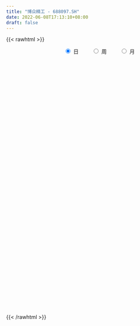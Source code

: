 ```yaml
---
title: "博众精工 - 688097.SH"
date: 2022-06-08T17:13:10+08:00
draft: false
---
```

{{< rawhtml >}}
    <div style="text-align: center">
        <label style="padding: 1rem;"><input style="margin-right: .5rem" type="radio" name="period" value="D" checked onclick="period_change(this)">日</label>
        <label style="padding: 1rem;"><input style="margin-right: .5rem" type="radio" name="period" value="W" onclick="period_change(this)">周</label>
        <label style="padding: 1rem;"><input style="margin-right: .5rem" type="radio" name="period" value="M" onclick="period_change(this)">月</label>
    </div>
    <div id="chart" style="height: 700px;"></div> 
    <script type="text/javascript">
        const D_v = [271975.86,239856.5,174771.16,119468.36,79857.54,71696.96,63212.8,70520.24,36816.93,38854.89,32413.24,69572.4,133873.27,110687.1,93133.12,46866.24,51158.4,33211.67,32907.98,54680.12,29595.35,24491.76,18436.46,19651.81,20048.43,26133.57,22973.77,31285.1,20109.72,25844.04,17672.39,22092.73,10209.77,11967.53,11865.02,8453.87,22377.87,10331.64,8711.68,11163.29,43082.84,23321.29,15293.67,17499.63,12118.91,9186.29,12759.17,12716.77,7748.99,11147.75,8498.37,29216.25,15908.04,22975.87,21168.56,20415.15,43594.84,31784.66,18137.5,21545.95,26522.99,18218.96,27003.27,21461.63,13801.71,12550.67,21541.06,18043.38,17216.4,9153.05,8542.37,12819.81,10278.8,12823.54,13926.42,12968.5,8058.08,37435.64,19156.76,21134.75,9538.21,14991.79,10459.96,11702.87,10940.75,8608.04,6957.04,8790.17,6247.49,6536.77,6136.13,8892.68,11023.79,5766.45,6123.69,12305.43,5696.31,15212.58,6488.9,4083.22,9157.32,18188.68,6501.98,10489.06,8098.37,16582.43,8764.22,3429.33,6318.49,4655.65,10766.47,14975.25,11235.25,11500.02,9572.7,11761.62,9877.74,11293.08,22957.93,16355.77,12933.82,6641.49,11727.54,16906.58,32536.41,36467.57,11349.46,9726.93,17251.43,19815.54,13634.59,14292.07,17907.37,14647.47,12489.16,12036.6,15511.57,9065.07,12469.73,4549.6,10985.55,15268.56,12548.72,11569.35,17315.09,24198.54,11803.62,13292.72,10425.6,8867.45,9006.25,6572.66,16103.09,12276.63,8003.49,4863.49,4480.16,4046.25,5863.86,7017.19,11248.54,19117.26,10179.64,8189.19,8227.67,5405.11,5338.37,3996.84,4438.32,28512.65,15566.73,27740.98,20792.53,19853.21,8407.62,8279.55,5919.92,5337.64,4963.81,4208.01,4194.59,3251.74,6640.73,11072.37,8167.02,5894.43,4155.82,3949.4,3571.5,3276.92,3604.04,6625.89,9224.79,5300.56,3794.11,2536.38,2220.41,4502.2,5207.56,3687.28,5088.61,6246.37,5435.5,5422.71,5741.91,8560.02,8269.61,8156.75,5351.59,2800.74,4659.1,5098.48,4635.2,4957.07,8187.5,7447.6,9278.58,5418.54,7873.67,3628.46,5096.43,4321.93,5158.31,5288.22,5693.7,4442.44,6033.6,4657.11,2423.29,2856.14,4948.35,3880.75,5938.45,5434.47,5731.56,6178.56,14229.96,12428.09,6398.93,4242.37,10068.96,12235.82,10281.06,4819.08,4641.31,7988.45,3142.78,2850.3,4406.36,4600.57,4528.2,2978.42,4014.68,1862.05,6545.48,10124.42,5844.26,12358.82,12244.11,7238.71,6233.32]
const D_histogram = [0.0,0.1806039886,0.3515706009,0.4410008458,0.4978831762,0.4281402001,0.3238308169,0.1553608026,0.0687489671,-0.0349242419,-0.0991045041,0.1433039765,0.4480559447,0.9663397828,1.3721094241,1.5349019365,1.4140298559,1.1886751883,0.963734813,0.8124669714,0.624108851,0.3903223574,0.1994166942,0.0889751722,-0.1109505239,-0.210725579,-0.286689858,-0.2039718993,-0.2126520621,-0.2425793762,-0.3404999871,-0.368552752,-0.3907082544,-0.4588078433,-0.5478978035,-0.6218889265,-0.5975191039,-0.5918244418,-0.5999755278,-0.5990556855,-0.4552015877,-0.2550660595,-0.1661343096,-0.1741605881,-0.228738873,-0.3001781547,-0.3298932028,-0.3885826017,-0.4072252945,-0.3880130554,-0.3975273397,-0.2238927649,-0.058289566,-0.0772999566,-0.1604338759,-0.0646081515,0.3497463901,0.6623471398,0.8173308932,0.9292681937,0.807127772,0.5926129418,0.5821739312,0.6069685928,0.6186168477,0.514067294,0.5152184241,0.4626852093,0.187388197,-0.0342007838,-0.1632075288,-0.2915066327,-0.2939094692,-0.1591712271,-0.1398199063,-0.1264780757,-0.1211430687,0.3361043291,0.5132448618,0.5841361296,0.6082737036,0.6055606709,0.5120280877,0.5803732138,0.5704142007,0.5023013525,0.3842101327,0.1986268007,0.0693613239,-0.104140837,-0.2437065823,-0.3056284916,-0.2549535067,-0.2851136791,-0.3879595965,-0.6545323838,-0.8678611431,-1.1788844203,-1.213699316,-1.2175814553,-1.3592792559,-1.6738339867,-1.7662737615,-1.6812685186,-1.5399133549,-1.2127007032,-0.9186786637,-0.6255939384,-0.4689265718,-0.3800180577,-0.4190606825,-0.4765865487,-0.5467009274,-0.6070204556,-0.6011338219,-0.5329054544,-0.4605115488,-0.3237963334,-0.0013085673,0.2815929682,0.2842562321,0.3127860807,0.2793770988,0.2867563817,0.5586149646,0.97433781,1.1198993081,1.2174102439,1.1467295753,0.9525759371,0.8855969795,0.7185791756,0.7008312238,0.6464259068,0.6010556232,0.4947100578,0.3699098723,0.218181992,0.0193804778,-0.0645314522,-0.2544054528,-0.4663377144,-0.4118887612,-0.2989682481,-0.0659304121,0.2296904984,0.3768473043,0.4293965145,0.3710508707,0.2026535211,-0.0142309705,-0.1607596553,-0.0860261948,-0.1692545654,-0.2197444665,-0.2708176353,-0.2659931359,-0.2704520817,-0.2983866733,-0.2457170948,-0.1951433257,-0.2833830061,-0.349972095,-0.4599676025,-0.5469588954,-0.6271264444,-0.6291002393,-0.6028625699,-0.5219296325,-0.1315228017,0.0261717475,0.1873101169,0.0749751142,-0.0377620478,-0.0694504965,-0.1978530627,-0.3158744783,-0.4409040228,-0.4383225176,-0.3957364845,-0.3779082797,-0.3386568114,-0.402135211,-0.5168240386,-0.6098335513,-0.6223624624,-0.5581217033,-0.4421151469,-0.3344742688,-0.2624842796,-0.2019752702,-0.0345876315,0.0781362921,0.1824196271,0.2780827955,0.3518453792,0.3772181153,0.326675184,0.2949106087,0.2625072243,0.1554989353,0.0318737641,-0.0606588428,-0.0808510189,-0.0640314811,-0.1779118784,-0.1816277654,-0.1035605562,-0.0514799768,0.0116941718,0.0740159716,0.1176897638,0.0986162306,0.0499234621,-0.0340405987,-0.1330801954,-0.1078002057,-0.0950233574,-0.0752202026,-0.0997430149,-0.1275612649,-0.1193199464,-0.1250133266,-0.1382191423,-0.102157646,-0.1511075365,-0.1993763475,-0.1727577377,-0.1435987964,-0.1140488937,-0.114261007,-0.0926507038,-0.1584779431,-0.1865908113,-0.0896104857,0.0228221278,0.2998145292,0.4247916643,0.486535833,0.5470589932,0.7025909989,0.8709038717,1.026208513,1.080554798,1.0248291344,0.9702591981,0.896641226,0.7963072706,0.6954365135,0.5443252333,0.34032527,0.1769117137,0.0853907204,0.0250265292,0.0849391938,0.1932922112,0.2531339705,0.3898986005,0.4787505339,0.4673669424,0.3869455989]
const D_fast = [0.0,0.2257549858,0.4846142483,0.6842947047,0.8656478291,0.902939903,0.879588224,0.7499584103,0.6805338166,0.5681295472,0.479173159,0.7574076337,1.1741735881,1.9340423718,2.6828393692,3.2293573657,3.4619927491,3.5338068786,3.5498002065,3.6016491077,3.5693182001,3.4331122958,3.2920608062,3.2038630772,2.9761997502,2.8237433003,2.6761065569,2.7078315407,2.6459883624,2.5554162043,2.3723705966,2.2521796436,2.1323470777,1.949545528,1.7234811169,1.4940177622,1.3690078089,1.2267463605,1.0686013926,0.9197573135,0.9498110144,1.0861800277,1.1335782002,1.0820117747,0.9702487715,0.8237649511,0.7115766024,0.555741553,0.4352925365,0.3575015118,0.2486053926,0.3662667762,0.5172975836,0.4789622038,0.3557198156,0.4353935021,0.9371846412,1.4153721758,1.7746886525,2.1189430015,2.1985845228,2.132222928,2.2673274002,2.4438642101,2.6101666769,2.6341339467,2.7640896828,2.8272277703,2.5987778073,2.3686386305,2.1988300033,1.9976542412,1.9217740374,2.0167194727,2.001115817,1.9828381286,1.9578873685,2.4991608485,2.8046125967,3.0215378969,3.1977438968,3.3464210318,3.3808954705,3.5943339001,3.7269784372,3.7844409271,3.7624022405,3.6264756087,3.5145504629,3.3150130927,3.1145207018,2.9761916696,2.9631282778,2.8616896857,2.6618538691,2.2316479859,1.8013539408,1.1956095586,0.8573698339,0.5490923307,0.0675747162,-0.6654385113,-1.1994467265,-1.5347586133,-1.7783817882,-1.7543443123,-1.6899919388,-1.5533056981,-1.5138699745,-1.5199659748,-1.6637737702,-1.8404462735,-2.0472358841,-2.2593105262,-2.403707348,-2.4687053441,-2.5114393257,-2.4556731936,-2.1335125694,-1.7802127918,-1.7064854698,-1.5997591011,-1.5633238082,-1.48425543,-1.0727431059,-0.4134358081,0.0121005171,0.4139640138,0.6299657391,0.6739560851,0.8283763724,0.8410033625,0.9984632166,1.1056643763,1.2105579985,1.2278899475,1.1955672301,1.0983848478,0.9044284531,0.8043836601,0.5509082962,0.222391606,0.1738683689,0.21204682,0.4286020529,0.7816455881,1.0230142201,1.1829125588,1.2173296327,1.0995956634,0.8791534292,0.6924348306,0.7456617424,0.6201197304,0.5146937127,0.3959161351,0.3342423505,0.2621703843,0.1596391243,0.1508794292,0.1526673669,-0.0064180651,-0.1605001777,-0.3854875858,-0.6092186026,-0.8461677627,-1.0054166174,-1.1298945905,-1.1794440613,-0.8219179308,-0.6576804448,-0.4497145461,-0.5433057703,-0.6654834443,-0.7145345171,-0.8924003489,-1.0893903841,-1.3246459343,-1.4316450585,-1.4879931466,-1.5646420116,-1.6100547462,-1.7740669486,-2.0179617858,-2.2634296863,-2.4315492131,-2.5068388798,-2.50136111,-2.4773387992,-2.4709698798,-2.460954688,-2.3022139572,-2.1699559606,-2.0200677187,-1.8548838515,-1.6931599231,-1.5734826581,-1.5423567934,-1.5003937165,-1.4671702949,-1.5353038501,-1.6509605802,-1.7586578978,-1.7990628287,-1.7982511611,-1.9566095279,-2.0057323564,-1.9535552862,-1.914344701,-1.8482470094,-1.7674212167,-1.6943249835,-1.6887444591,-1.7249563621,-1.8174305726,-1.9497402182,-1.9514102799,-1.9623892709,-1.9613911668,-2.0108497328,-2.0705582991,-2.0921469672,-2.129093679,-2.1768542803,-2.1663321955,-2.2530589701,-2.351171868,-2.3677426926,-2.3744834504,-2.3734457712,-2.4022231362,-2.403775509,-2.509222234,-2.5839828051,-2.5094051009,-2.3912669554,-2.0393209217,-1.8081458705,-1.6247677436,-1.4274798351,-1.0963000797,-0.710261239,-0.2984044694,0.0260805151,0.2265621351,0.4145569983,0.5650993328,0.663842195,0.7368305663,0.7218005944,0.6028819486,0.4836963207,0.4135230075,0.3594154486,0.4405629116,0.5972389819,0.7203642338,0.9546035139,1.1631430808,1.2686012249,1.2849162811]
const D_slow = [0.0,0.0451509972,0.1330436474,0.2432938588,0.3677646529,0.4747997029,0.5557574071,0.5945976078,0.6117848495,0.6030537891,0.5782776631,0.6141036572,0.7261176434,0.9677025891,1.3107299451,1.6944554292,2.0479628932,2.3451316903,2.5860653935,2.7891821364,2.9452093491,3.0427899384,3.092644112,3.114887905,3.0871502741,3.0344688793,2.9627964148,2.91180344,2.8586404245,2.7979955804,2.7128705837,2.6207323957,2.5230553321,2.4083533713,2.2713789204,2.1159066888,1.9665269128,1.8185708023,1.6685769204,1.518812999,1.4050126021,1.3412460872,1.2997125098,1.2561723628,1.1989876445,1.1239431059,1.0414698052,0.9443241547,0.8425178311,0.7455145672,0.6461327323,0.5901595411,0.5755871496,0.5562621604,0.5161536915,0.5000016536,0.5874382511,0.7530250361,0.9573577594,1.1896748078,1.3914567508,1.5396099862,1.685153469,1.8368956172,1.9915498292,2.1200666527,2.2488712587,2.364542561,2.4113896103,2.4028394143,2.3620375321,2.2891608739,2.2156835066,2.1758906998,2.1409357233,2.1093162043,2.0790304372,2.1630565194,2.2913677349,2.4374017673,2.5894701932,2.7408603609,2.8688673828,3.0139606863,3.1565642365,3.2821395746,3.3781921078,3.427848808,3.445189139,3.4191539297,3.3582272841,3.2818201612,3.2180817845,3.1468033648,3.0498134656,2.8861803697,2.6692150839,2.3744939788,2.0710691499,1.766673786,1.4268539721,1.0083954754,0.566827035,0.1465099054,-0.2384684334,-0.5416436091,-0.7713132751,-0.9277117597,-1.0449434026,-1.1399479171,-1.2447130877,-1.3638597249,-1.5005349567,-1.6522900706,-1.8025735261,-1.9357998897,-2.0509277769,-2.1318768602,-2.1322040021,-2.06180576,-1.990741702,-1.9125451818,-1.8427009071,-1.7710118117,-1.6313580705,-1.387773618,-1.107798791,-0.80344623,-0.5167638362,-0.2786198519,-0.0572206071,0.1224241868,0.2976319928,0.4592384695,0.6095023753,0.7331798897,0.8256573578,0.8802028558,0.8850479753,0.8689151122,0.805313749,0.6887293204,0.5857571301,0.5110150681,0.4945324651,0.5519550897,0.6461669157,0.7535160444,0.846278762,0.8969421423,0.8933843997,0.8531944859,0.8316879372,0.7893742958,0.7344381792,0.6667337704,0.6002354864,0.532622466,0.4580257977,0.396596524,0.3478106925,0.276964941,0.1894719173,0.0744800167,-0.0622597072,-0.2190413183,-0.3763163781,-0.5270320206,-0.6575144287,-0.6903951291,-0.6838521923,-0.6370246631,-0.6182808845,-0.6277213965,-0.6450840206,-0.6945472863,-0.7735159058,-0.8837419115,-0.9933225409,-1.0922566621,-1.186733732,-1.2713979348,-1.3719317376,-1.5011377472,-1.653596135,-1.8091867506,-1.9487171765,-2.0592459632,-2.1428645304,-2.2084856003,-2.2589794178,-2.2676263257,-2.2480922527,-2.2024873459,-2.132966647,-2.0450053022,-1.9507007734,-1.8690319774,-1.7953043252,-1.7296775191,-1.6908027853,-1.6828343443,-1.697999055,-1.7182118097,-1.73421968,-1.7786976496,-1.8241045909,-1.84999473,-1.8628647242,-1.8599411812,-1.8414371883,-1.8120147474,-1.7873606897,-1.7748798242,-1.7833899739,-1.8166600228,-1.8436100742,-1.8673659135,-1.8861709642,-1.9111067179,-1.9429970341,-1.9728270207,-2.0040803524,-2.038635138,-2.0641745495,-2.1019514336,-2.1517955205,-2.1949849549,-2.230884654,-2.2593968774,-2.2879621292,-2.3111248052,-2.3507442909,-2.3973919938,-2.4197946152,-2.4140890832,-2.3391354509,-2.2329375348,-2.1113035766,-1.9745388283,-1.7988910786,-1.5811651107,-1.3246129824,-1.0544742829,-0.7982669993,-0.5557021998,-0.3315418933,-0.1324650756,0.0413940528,0.1774753611,0.2625566786,0.306784607,0.3281322871,0.3343889194,0.3556237178,0.4039467707,0.4672302633,0.5647049134,0.6843925469,0.8012342825,0.8979706822]
const D_data = [['2021-05-12', 21.0, 20.88, 19.01, 23.9],['2021-05-13', 21.55, 23.71, 21.55, 26.33],['2021-05-14', 23.06, 24.77, 21.55, 25.3],['2021-05-17', 24.49, 24.8, 23.71, 26.8],['2021-05-18', 24.0, 25.21, 23.48, 25.46],['2021-05-19', 25.03, 24.02, 23.7, 25.61],['2021-05-20', 23.5, 23.49, 23.22, 24.88],['2021-05-21', 23.8, 22.22, 21.84, 23.96],['2021-05-24', 22.1, 22.73, 22.0, 23.48],['2021-05-25', 22.73, 22.1, 21.7, 23.12],['2021-05-26', 21.99, 22.17, 21.56, 22.55],['2021-05-27', 22.45, 26.6, 22.45, 26.6],['2021-05-28', 29.5, 29.2, 28.0, 31.5],['2021-05-31', 28.52, 34.8, 28.12, 34.85],['2021-06-01', 33.8, 37.0, 33.0, 39.39],['2021-06-02', 36.8, 36.88, 34.8, 37.56],['2021-06-03', 37.48, 34.89, 34.8, 38.21],['2021-06-04', 34.88, 34.0, 33.3, 35.24],['2021-06-07', 34.23, 34.0, 32.1, 35.0],['2021-06-08', 33.94, 35.0, 33.42, 37.45],['2021-06-09', 34.23, 34.6, 32.15, 34.79],['2021-06-10', 34.6, 33.72, 32.88, 34.96],['2021-06-11', 33.48, 33.78, 32.38, 34.0],['2021-06-15', 33.28, 34.53, 33.18, 35.66],['2021-06-16', 34.39, 33.0, 32.4, 34.94],['2021-06-17', 32.41, 33.75, 32.41, 34.8],['2021-06-18', 34.26, 33.8, 32.75, 34.48],['2021-06-21', 33.31, 36.03, 33.14, 36.91],['2021-06-22', 36.0, 35.33, 34.82, 36.93],['2021-06-23', 35.21, 35.18, 34.35, 36.29],['2021-06-24', 35.88, 34.14, 33.8, 35.88],['2021-06-25', 34.4, 34.77, 33.08, 34.77],['2021-06-28', 34.22, 34.77, 34.01, 35.25],['2021-06-29', 34.78, 33.96, 33.5, 34.95],['2021-06-30', 33.95, 33.2, 32.7, 33.95],['2021-07-01', 32.01, 32.79, 32.01, 33.95],['2021-07-02', 32.79, 33.69, 31.4, 33.9],['2021-07-05', 33.67, 33.33, 32.8, 33.8],['2021-07-06', 33.33, 32.92, 32.15, 33.7],['2021-07-07', 32.7, 32.76, 32.16, 32.9],['2021-07-08', 33.8, 34.73, 32.99, 37.61],['2021-07-09', 34.09, 36.28, 33.0, 36.98],['2021-07-12', 35.6, 35.69, 35.0, 36.6],['2021-07-13', 35.78, 34.74, 34.31, 35.8],['2021-07-14', 35.4, 34.0, 33.71, 35.4],['2021-07-15', 33.83, 33.4, 32.79, 33.99],['2021-07-16', 33.88, 33.55, 33.1, 35.37],['2021-07-19', 33.1, 32.8, 32.28, 33.83],['2021-07-20', 32.8, 32.9, 32.48, 33.82],['2021-07-21', 32.9, 33.17, 32.64, 33.99],['2021-07-22', 32.54, 32.62, 32.54, 33.38],['2021-07-23', 32.31, 35.2, 32.31, 35.59],['2021-07-26', 35.2, 35.99, 34.52, 36.47],['2021-07-27', 35.99, 34.1, 33.51, 36.88],['2021-07-28', 34.1, 33.0, 31.42, 34.45],['2021-07-29', 33.03, 35.26, 32.61, 35.26],['2021-07-30', 35.25, 40.83, 34.25, 41.5],['2021-08-02', 40.11, 42.03, 39.15, 43.18],['2021-08-03', 41.7, 42.04, 40.59, 43.08],['2021-08-04', 42.03, 43.08, 41.07, 44.0],['2021-08-05', 43.46, 41.0, 39.1, 43.8],['2021-08-06', 41.0, 39.7, 39.3, 41.2],['2021-08-09', 39.58, 42.35, 38.88, 43.61],['2021-08-10', 41.55, 43.56, 41.55, 45.8],['2021-08-11', 42.99, 44.26, 42.1, 45.17],['2021-08-12', 44.26, 43.3, 42.65, 44.75],['2021-08-13', 43.3, 45.07, 43.21, 46.29],['2021-08-16', 45.65, 44.98, 44.96, 47.3],['2021-08-17', 44.99, 41.9, 41.41, 45.51],['2021-08-18', 41.5, 41.63, 41.09, 42.83],['2021-08-19', 41.63, 42.1, 41.0, 42.57],['2021-08-20', 42.34, 41.56, 39.77, 42.34],['2021-08-23', 41.5, 42.87, 41.23, 43.0],['2021-08-24', 43.2, 45.08, 42.31, 45.54],['2021-08-25', 45.08, 44.24, 43.5, 45.5],['2021-08-26', 43.91, 44.45, 43.76, 46.86],['2021-08-27', 43.88, 44.6, 43.5, 45.13],['2021-08-30', 44.6, 51.91, 42.62, 52.52],['2021-08-31', 50.2, 50.78, 49.88, 51.88],['2021-09-01', 50.01, 50.9, 49.18, 54.53],['2021-09-02', 50.13, 51.41, 50.0, 52.39],['2021-09-03', 51.0, 52.0, 48.71, 52.0],['2021-09-06', 51.86, 51.45, 50.7, 53.99],['2021-09-07', 51.0, 54.27, 50.0, 55.55],['2021-09-08', 54.0, 54.35, 52.56, 57.19],['2021-09-09', 54.2, 54.3, 52.0, 54.92],['2021-09-10', 53.5, 54.0, 52.0, 54.99],['2021-09-13', 53.01, 53.05, 51.3, 53.52],['2021-09-14', 53.19, 53.5, 51.9, 54.47],['2021-09-15', 53.53, 52.6, 51.5, 53.53],['2021-09-16', 52.1, 52.52, 51.52, 52.82],['2021-09-17', 53.31, 53.2, 50.52, 53.31],['2021-09-22', 51.02, 54.82, 51.01, 55.56],['2021-09-23', 55.3, 54.1, 53.21, 55.3],['2021-09-24', 53.6, 53.0, 52.1, 54.25],['2021-09-27', 53.59, 49.95, 48.19, 53.59],['2021-09-28', 49.05, 49.1, 48.5, 50.75],['2021-09-29', 48.33, 45.99, 44.45, 49.8],['2021-09-30', 45.9, 47.87, 45.22, 48.46],['2021-10-08', 47.89, 47.45, 46.74, 50.5],['2021-10-11', 47.0, 44.52, 44.0, 48.07],['2021-10-12', 43.99, 40.07, 39.05, 45.67],['2021-10-13', 40.21, 40.48, 39.35, 41.87],['2021-10-14', 39.97, 41.35, 39.97, 42.44],['2021-10-15', 41.36, 41.37, 41.0, 42.2],['2021-10-18', 40.51, 43.81, 40.5, 44.67],['2021-10-19', 44.73, 44.13, 42.1, 44.73],['2021-10-20', 43.79, 44.97, 43.35, 44.99],['2021-10-21', 44.79, 43.9, 43.19, 45.02],['2021-10-22', 43.7, 43.22, 42.49, 43.81],['2021-10-25', 44.9, 41.26, 40.6, 44.9],['2021-10-26', 40.8, 40.22, 39.69, 41.46],['2021-10-27', 40.47, 39.1, 38.51, 40.47],['2021-10-28', 39.69, 38.18, 36.07, 39.69],['2021-10-29', 39.01, 38.13, 37.01, 39.1],['2021-11-01', 37.25, 38.39, 35.12, 38.88],['2021-11-02', 38.39, 38.14, 37.46, 39.88],['2021-11-03', 38.14, 38.9, 36.96, 39.73],['2021-11-04', 38.6, 42.04, 38.6, 43.35],['2021-11-05', 42.3, 43.0, 41.33, 44.3],['2021-11-08', 42.5, 40.2, 39.99, 43.75],['2021-11-09', 39.84, 40.57, 39.49, 41.89],['2021-11-10', 43.0, 39.75, 39.55, 43.0],['2021-11-11', 39.52, 40.16, 38.38, 41.5],['2021-11-12', 41.77, 44.33, 40.0, 45.5],['2021-11-15', 44.98, 48.4, 44.35, 48.85],['2021-11-16', 48.4, 47.2, 46.5, 48.98],['2021-11-17', 47.2, 48.06, 46.25, 48.4],['2021-11-18', 47.95, 46.88, 46.06, 47.95],['2021-11-19', 46.2, 45.4, 44.81, 47.45],['2021-11-22', 46.54, 47.0, 44.92, 47.98],['2021-11-23', 47.12, 45.76, 45.0, 47.94],['2021-11-24', 47.1, 47.73, 46.0, 49.2],['2021-11-25', 47.73, 47.67, 46.0, 48.84],['2021-11-26', 47.92, 48.09, 46.8, 49.3],['2021-11-29', 47.78, 47.45, 46.22, 48.28],['2021-11-30', 47.83, 47.05, 46.67, 49.46],['2021-12-01', 47.92, 46.32, 45.65, 48.48],['2021-12-02', 47.2, 45.0, 44.35, 47.2],['2021-12-03', 44.42, 45.78, 44.42, 45.99],['2021-12-06', 45.78, 43.7, 43.24, 46.2],['2021-12-07', 44.06, 42.15, 41.5, 44.38],['2021-12-08', 42.53, 44.8, 42.11, 45.28],['2021-12-09', 45.47, 45.78, 45.0, 47.0],['2021-12-10', 46.05, 48.15, 46.0, 48.5],['2021-12-13', 47.34, 50.51, 47.34, 51.1],['2021-12-14', 50.75, 50.18, 49.08, 50.77],['2021-12-15', 50.3, 49.96, 49.54, 52.2],['2021-12-16', 48.69, 48.99, 48.3, 50.66],['2021-12-17', 48.74, 47.35, 47.2, 49.3],['2021-12-20', 47.35, 45.9, 45.66, 48.49],['2021-12-21', 45.9, 45.85, 45.03, 46.57],['2021-12-22', 46.37, 48.45, 45.01, 49.61],['2021-12-23', 48.4, 46.46, 45.82, 48.4],['2021-12-24', 45.55, 46.46, 45.55, 47.88],['2021-12-27', 46.92, 46.08, 45.45, 46.92],['2021-12-28', 46.61, 46.53, 45.37, 47.02],['2021-12-29', 47.0, 46.28, 45.21, 47.0],['2021-12-30', 46.45, 45.74, 45.2, 46.66],['2021-12-31', 45.68, 46.66, 45.27, 47.08],['2022-01-04', 45.91, 46.79, 45.31, 47.95],['2022-01-05', 46.8, 44.8, 43.33, 47.7],['2022-01-06', 45.0, 44.43, 43.17, 45.8],['2022-01-07', 44.39, 43.1, 42.46, 44.39],['2022-01-10', 42.0, 42.45, 41.0, 42.86],['2022-01-11', 42.44, 41.59, 40.91, 42.64],['2022-01-12', 41.0, 41.8, 40.4, 42.3],['2022-01-13', 42.32, 41.66, 40.7, 42.39],['2022-01-14', 40.99, 42.1, 40.99, 42.6],['2022-01-17', 43.3, 46.9, 43.3, 48.83],['2022-01-18', 48.0, 45.33, 45.15, 48.48],['2022-01-19', 46.69, 46.23, 45.8, 48.81],['2022-01-20', 46.88, 42.95, 42.0, 46.92],['2022-01-21', 41.51, 42.26, 40.2, 43.06],['2022-01-24', 42.55, 42.75, 40.54, 43.21],['2022-01-25', 42.72, 40.9, 40.88, 43.0],['2022-01-26', 39.47, 40.05, 39.47, 41.8],['2022-01-27', 39.8, 38.88, 38.49, 40.86],['2022-01-28', 38.88, 39.66, 37.12, 40.8],['2022-02-07', 39.6, 39.8, 39.15, 40.68],['2022-02-08', 39.0, 39.18, 38.16, 39.64],['2022-02-09', 38.66, 39.14, 38.18, 39.88],['2022-02-10', 38.88, 37.3, 37.18, 38.95],['2022-02-11', 37.31, 35.6, 35.0, 37.86],['2022-02-14', 35.32, 34.63, 33.9, 35.41],['2022-02-15', 34.85, 34.61, 33.24, 34.88],['2022-02-16', 35.99, 34.97, 34.42, 36.23],['2022-02-17', 34.4, 35.42, 34.4, 36.27],['2022-02-18', 35.35, 35.31, 34.73, 35.54],['2022-02-21', 34.96, 34.8, 34.58, 35.88],['2022-02-22', 34.8, 34.51, 33.88, 34.8],['2022-02-23', 34.97, 36.05, 34.24, 36.12],['2022-02-24', 36.04, 35.82, 34.4, 37.39],['2022-02-25', 36.4, 36.09, 35.4, 36.78],['2022-02-28', 36.57, 36.4, 35.09, 36.57],['2022-03-01', 36.25, 36.54, 36.25, 37.15],['2022-03-02', 36.52, 36.21, 35.31, 36.66],['2022-03-03', 36.2, 35.2, 34.81, 36.2],['2022-03-04', 35.2, 35.2, 34.2, 35.38],['2022-03-07', 33.6, 34.99, 33.6, 35.0],['2022-03-08', 34.99, 33.6, 32.31, 34.99],['2022-03-09', 33.4, 32.6, 29.22, 33.5],['2022-03-10', 33.0, 32.15, 31.86, 33.61],['2022-03-11', 32.0, 32.45, 30.62, 32.5],['2022-03-14', 32.21, 32.6, 31.46, 32.8],['2022-03-15', 33.9, 30.35, 29.65, 33.9],['2022-03-16', 30.52, 31.01, 29.61, 31.6],['2022-03-17', 31.01, 31.86, 31.0, 32.17],['2022-03-18', 33.45, 31.56, 30.78, 33.45],['2022-03-21', 31.32, 31.73, 31.17, 32.1],['2022-03-22', 31.89, 31.83, 31.25, 32.48],['2022-03-23', 31.56, 31.7, 31.54, 32.45],['2022-03-24', 31.07, 30.81, 30.3, 31.18],['2022-03-25', 29.58, 30.06, 29.58, 30.88],['2022-03-28', 30.0, 29.01, 28.01, 30.0],['2022-03-29', 29.01, 28.0, 27.51, 29.01],['2022-03-30', 28.25, 29.0, 27.85, 29.09],['2022-03-31', 29.0, 28.6, 28.32, 29.0],['2022-04-01', 28.99, 28.44, 27.74, 28.99],['2022-04-06', 28.43, 27.53, 27.11, 28.43],['2022-04-07', 27.4, 26.98, 26.7, 27.4],['2022-04-08', 26.98, 27.0, 26.18, 27.31],['2022-04-11', 26.7, 26.45, 25.06, 26.7],['2022-04-12', 26.26, 25.91, 24.91, 26.26],['2022-04-13', 24.66, 26.2, 24.66, 26.2],['2022-04-14', 26.06, 24.7, 24.69, 26.06],['2022-04-15', 24.56, 24.0, 23.02, 24.74],['2022-04-18', 23.73, 24.42, 23.23, 24.64],['2022-04-19', 25.0, 24.16, 23.93, 25.6],['2022-04-20', 24.43, 23.9, 23.43, 24.46],['2022-04-21', 23.88, 23.19, 22.5, 23.9],['2022-04-22', 22.83, 23.11, 22.37, 23.21],['2022-04-25', 22.68, 21.46, 19.9, 22.68],['2022-04-26', 21.48, 21.2, 20.02, 21.48],['2022-04-27', 20.78, 22.5, 20.48, 22.96],['2022-04-28', 22.38, 22.89, 21.35, 23.0],['2022-04-29', 22.3, 25.8, 22.28, 25.88],['2022-05-05', 24.99, 24.95, 24.08, 25.26],['2022-05-06', 24.23, 24.72, 23.63, 24.88],['2022-05-09', 24.49, 25.16, 24.4, 25.2],['2022-05-10', 25.43, 27.17, 24.08, 27.69],['2022-05-11', 26.58, 28.6, 26.58, 29.47],['2022-05-12', 27.82, 29.87, 27.72, 31.0],['2022-05-13', 29.84, 29.85, 29.0, 29.98],['2022-05-16', 29.81, 29.18, 29.12, 30.6],['2022-05-17', 29.16, 29.6, 28.92, 30.59],['2022-05-18', 29.88, 29.7, 29.18, 29.88],['2022-05-19', 29.11, 29.54, 29.02, 29.65],['2022-05-20', 29.31, 29.58, 29.18, 30.47],['2022-05-23', 29.32, 28.78, 28.5, 29.49],['2022-05-24', 28.78, 27.54, 27.43, 29.33],['2022-05-25', 27.37, 27.3, 27.0, 28.33],['2022-05-26', 26.8, 27.66, 26.7, 28.15],['2022-05-27', 28.02, 27.73, 27.21, 28.21],['2022-05-30', 27.73, 29.33, 27.13, 29.78],['2022-05-31', 29.5, 30.56, 28.28, 31.7],['2022-06-01', 30.25, 30.65, 29.68, 30.95],['2022-06-02', 30.28, 32.48, 30.05, 33.0],['2022-06-06', 33.49, 32.93, 31.9, 33.49],['2022-06-07', 32.6, 32.37, 32.0, 32.98],['2022-06-08', 32.32, 31.72, 31.03, 32.49]]
const W_v = [686603.52,404755.9,311530.73,335056.53,160111.67,88807.58,117003.98,64874.06,96610.74,66857.67,69328.13,124062.46,116210.06,96358.34,65775.01,58055.34,102257.15,48668.66,36603.24,22913.93,39703.22,4083.22,52435.41,39750.12,58049.69,72246.14,80745.84,94610.93,72970.66,53632.57,67687.27,68587.93,51962.12,26270.95,48734.63,27406.31,112466.1,32908.54,29367.44,25738.17,28032.2,18260.66,25880.47,36079.88,22150.59,38205.89,13046.82,26616.27,18765.64,37513.0,18827.02,41647.29,23029.2,17983.92,34872.98,25716.14]
const W_histogram = [0.0,-0.1627350427,0.1896148246,0.7067844947,0.9781735582,1.0943722198,1.1653417032,1.0707598161,1.1091420239,0.8868135612,0.7902316665,1.0297214712,1.033545704,1.3019180045,1.1523672,1.1640892101,1.5518712285,1.8068797872,1.7824928405,1.6184925443,1.0572725174,0.5746743986,-0.1958642169,-0.5999649618,-1.194733065,-1.2394820777,-1.1602334627,-1.0213680659,-0.7467030591,-0.7187063128,-0.5464793455,-0.4939365494,-0.5237816618,-0.532946331,-0.7674081955,-0.965668801,-1.0546165656,-1.2441194382,-1.5770524398,-1.7382447556,-1.7110966573,-1.6699991476,-1.7372074053,-1.74611615,-1.7529659014,-1.7618287961,-1.7559861388,-1.8367859161,-1.8288141577,-1.5329845394,-1.3093376794,-0.7433655741,-0.3354209341,-0.1479773967,0.3129680731,0.5688270872]
const W_fast = [0.0,-0.2034188034,0.19633477,0.8902005638,1.4061330169,1.7959247335,2.1582296427,2.3313377095,2.6470054233,2.646380351,2.7473563729,3.2442765454,3.5064872042,4.1003390058,4.2388800013,4.541624314,5.3173741394,6.024102645,6.4453389083,6.6859617482,6.3890598507,6.0501303315,5.2306256618,4.6765336765,3.7830823071,3.4284627748,3.2176530242,3.1011764045,3.1891656466,3.0374858146,3.0730929455,3.0021516043,2.8413610765,2.6989598245,2.2726459111,1.8329681053,1.4803661993,0.9798334673,0.2526373556,-0.343116149,-0.743742215,-1.1201444922,-1.6216546012,-2.0670923835,-2.5121836102,-2.961503704,-3.3946575814,-3.9346538377,-4.3838856187,-4.4713021352,-4.5749896951,-4.1948589833,-3.8707695769,-3.7203203886,-3.1811329005,-2.7830671146]
const W_slow = [0.0,-0.0406837607,0.0067199455,0.1834160691,0.4279594587,0.7015525136,0.9928879394,1.2605778935,1.5378633994,1.7595667897,1.9571247064,2.2145550742,2.4729415002,2.7984210013,3.0865128013,3.3775351038,3.765502911,4.2172228578,4.6628460679,5.0674692039,5.3317873333,5.4754559329,5.4264898787,5.2764986383,4.977815372,4.6679448526,4.3778864869,4.1225444704,3.9358687057,3.7561921275,3.6195722911,3.4960881537,3.3651427383,3.2319061555,3.0400541066,2.7986369064,2.534982765,2.2239529054,1.8296897955,1.3951286066,0.9673544423,0.5498546554,0.115552804,-0.3209762335,-0.7592177088,-1.1996749078,-1.6386714426,-2.0978679216,-2.555071461,-2.9383175958,-3.2656520157,-3.4514934092,-3.5353486427,-3.5723429919,-3.4941009736,-3.3518942018]
const W_data = [['2021-05-14', 21.0, 24.77, 19.01, 26.33],['2021-05-21', 24.49, 22.22, 21.84, 26.8],['2021-05-28', 22.1, 29.2, 21.56, 31.5],['2021-06-04', 28.52, 34.0, 28.12, 39.39],['2021-06-11', 34.23, 33.78, 32.1, 37.45],['2021-06-18', 33.28, 33.8, 32.4, 35.66],['2021-06-25', 33.31, 34.77, 33.08, 36.93],['2021-07-02', 34.22, 33.69, 31.4, 35.25],['2021-07-09', 33.67, 36.28, 32.15, 37.61],['2021-07-16', 35.6, 33.55, 32.79, 36.6],['2021-07-23', 33.1, 35.2, 32.28, 35.59],['2021-07-30', 35.2, 40.83, 31.42, 41.5],['2021-08-06', 40.11, 39.7, 39.1, 44.0],['2021-08-13', 39.58, 45.07, 38.88, 46.29],['2021-08-20', 45.65, 41.56, 39.77, 47.3],['2021-08-27', 41.5, 44.6, 41.23, 46.86],['2021-09-03', 44.6, 52.0, 42.62, 54.53],['2021-09-10', 51.86, 54.0, 50.0, 57.19],['2021-09-17', 53.01, 53.2, 50.52, 54.47],['2021-09-24', 51.02, 53.0, 51.01, 55.56],['2021-09-30', 53.59, 47.87, 44.45, 53.59],['2021-10-08', 47.89, 47.45, 46.74, 50.5],['2021-10-15', 47.0, 41.37, 39.05, 48.07],['2021-10-22', 40.51, 43.22, 40.5, 45.02],['2021-10-29', 44.9, 38.13, 36.07, 44.9],['2021-11-05', 37.25, 43.0, 35.12, 44.3],['2021-11-12', 42.5, 44.33, 38.38, 45.5],['2021-11-19', 44.98, 45.4, 44.35, 48.98],['2021-11-26', 46.54, 48.09, 44.92, 49.3],['2021-12-03', 47.78, 45.78, 44.35, 49.46],['2021-12-10', 45.78, 48.15, 41.5, 48.5],['2021-12-17', 47.34, 47.35, 47.2, 52.2],['2021-12-24', 47.35, 46.46, 45.01, 49.61],['2021-12-31', 46.92, 46.66, 45.2, 47.08],['2022-01-07', 45.91, 43.1, 42.46, 47.95],['2022-01-14', 42.0, 42.1, 40.4, 42.86],['2022-01-21', 43.3, 42.26, 40.2, 48.83],['2022-01-28', 42.55, 39.66, 37.12, 43.21],['2022-02-11', 39.6, 35.6, 35.0, 40.68],['2022-02-18', 35.32, 35.31, 33.24, 36.27],['2022-02-25', 34.96, 36.09, 33.88, 37.39],['2022-03-04', 36.57, 35.2, 34.2, 37.15],['2022-03-11', 33.6, 32.45, 29.22, 35.0],['2022-03-18', 32.21, 31.56, 29.61, 33.9],['2022-03-25', 31.32, 30.06, 29.58, 32.48],['2022-04-01', 30.0, 28.44, 27.51, 30.0],['2022-04-08', 28.43, 27.0, 26.18, 28.43],['2022-04-15', 26.7, 24.0, 23.02, 26.7],['2022-04-22', 23.73, 23.11, 22.37, 25.6],['2022-04-29', 22.68, 25.8, 19.9, 25.88],['2022-05-06', 24.99, 24.72, 23.63, 25.26],['2022-05-13', 24.49, 29.85, 24.08, 31.0],['2022-05-20', 29.81, 29.58, 28.92, 30.6],['2022-05-27', 29.32, 27.73, 26.7, 29.49],['2022-06-02', 27.73, 32.48, 27.13, 33.0],['2022-06-10', 33.49, 31.72, 31.03, 33.49]]
const M_v = [1513577.25,624334.9800000001,387690.74,392991.15,193553.8,154318.44,348121.7399999999,240592.67,221515.58,86931.92,128909.71,103815.4,118157.33,43919.22]
const M_histogram = [0.0,-0.1021082621,0.3264064415,1.2123549251,1.5151127976,0.9971391332,1.1804648019,1.1969081037,0.6833280322,0.1015829146,-0.7823544148,-1.4884910496,-1.5603146937,-1.4569854468]
const M_fast = [0.0,-0.1276353276,0.3824809864,1.5715182012,2.2530542732,1.984365392,2.4628072612,2.7784775889,2.4357295255,1.8793801365,0.7998542034,-0.2784051938,-0.7403075114,-1.0012246261]
const M_slow = [0.0,-0.0255270655,0.0560745448,0.3591632761,0.7379414755,0.9872262588,1.2823424593,1.5815694852,1.7524014933,1.7777972219,1.5822086182,1.2100858558,0.8200071824,0.4557608207]
const M_data = [['2021-05-31', 21.0, 34.8, 19.01, 34.85],['2021-06-30', 33.8, 33.2, 32.1, 39.39],['2021-07-30', 32.01, 40.83, 31.4, 41.5],['2021-08-31', 40.11, 50.78, 38.88, 52.52],['2021-09-30', 50.01, 47.87, 44.45, 57.19],['2021-10-29', 47.89, 38.13, 36.07, 50.5],['2021-11-30', 37.25, 47.05, 35.12, 49.46],['2021-12-31', 47.92, 46.66, 41.5, 52.2],['2022-01-28', 45.91, 39.66, 37.12, 48.83],['2022-02-28', 39.6, 36.4, 33.24, 40.68],['2022-03-31', 36.25, 28.6, 27.51, 37.15],['2022-04-29', 28.99, 25.8, 19.9, 28.99],['2022-05-31', 24.99, 30.56, 23.63, 31.7],['2022-06-30', 30.25, 31.72, 29.68, 33.49]]
        const D_a = [null,null,null,26.8,null,null,null,null,null,null,21.56,null,null,null,39.39,null,null,null,null,null,32.15,null,null,null,null,null,null,null,36.93,null,null,null,null,null,null,null,31.4,null,null,null,null,null,null,null,null,null,35.37,null,null,null,null,null,null,null,31.42,null,null,null,null,null,null,null,null,null,null,null,null,47.3,null,null,null,39.77,null,null,null,null,null,null,null,null,null,null,null,null,57.19,null,null,null,null,null,null,null,null,null,null,null,null,null,null,null,null,39.05,null,null,null,null,null,null,45.02,null,null,null,null,null,null,35.12,null,null,null,44.3,null,null,null,38.38,null,null,null,null,null,null,null,null,null,null,null,null,49.46,null,null,null,null,41.5,null,null,null,null,null,52.2,null,null,null,null,45.01,null,null,null,null,null,null,null,47.95,null,null,null,null,null,null,null,null,null,null,null,null,null,null,null,null,null,null,null,null,null,null,null,null,33.24,null,null,null,null,null,null,37.39,null,null,null,null,null,null,null,null,29.22,null,null,null,null,null,null,33.45,null,null,null,null,null,null,null,null,null,null,null,null,null,null,null,null,null,null,null,null,null,null,null,19.9,null,null,null,null,null,null,null,null,null,31.0,null,null,null,null,null,null,null,null,null,26.7,null,null,null,null,null,33.49,null,null]
const W_a = [null,null,null,null,null,null,null,null,null,null,null,null,null,null,null,null,null,57.19,null,null,null,null,null,null,null,35.12,null,null,null,null,null,52.2,null,null,null,null,null,null,null,null,null,null,null,null,null,null,null,null,null,19.9,null,null,null,null,null,null]
const M_a = [null,null,null,null,57.19,null,null,null,null,null,null,19.9,null,null]
        const D_b = [[{ coord: ['2021-06-01', 36.93] }, { coord: ['2021-07-28', 32.15] }],[{ coord: ['2021-08-16', 47.3] }, { coord: ['2022-01-04', 39.77] }],[{ coord: ['2022-02-15', 33.45] }, { coord: ['2022-03-18', 33.24] }],[{ coord: ['2022-04-25', 31.0] }, { coord: ['2022-06-06', 26.7] }]]
const W_b = [[{ coord: ['2021-09-10', 52.2] }, { coord: ['2022-04-29', 35.12] }]]
const M_b = []
    </script>
{{< /rawhtml >}}